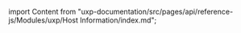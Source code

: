 
import Content from "uxp-documentation/src/pages/api/reference-js/Modules/uxp/Host Information/index.md";

<Content query="product=xd"/>
